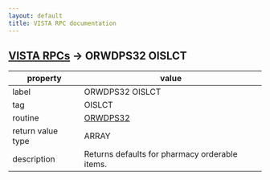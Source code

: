 ```yaml
---
layout: default
title: VISTA RPC documentation
---
```




## [VISTA RPCs](TableOfContent.md) &#8594; ORWDPS32 OISLCT 

 property | value 
--- | --- 
 label | ORWDPS32 OISLCT
 tag | OISLCT
 routine | [ORWDPS32](http://code.osehra.org/dox/Routine_ORWDPS32_source.html)
 return value type | ARRAY
 description | Returns defaults for pharmacy orderable items.